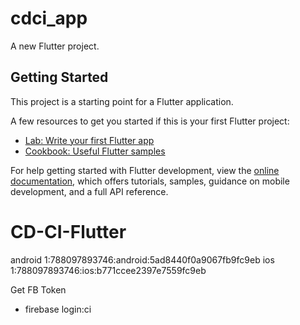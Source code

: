 # cdci_app

A new Flutter project.

## Getting Started

This project is a starting point for a Flutter application.

A few resources to get you started if this is your first Flutter project:

- [Lab: Write your first Flutter app](https://docs.flutter.dev/get-started/codelab)
- [Cookbook: Useful Flutter samples](https://docs.flutter.dev/cookbook)

For help getting started with Flutter development, view the
[online documentation](https://docs.flutter.dev/), which offers tutorials,
samples, guidance on mobile development, and a full API reference.
# CD-CI-Flutter
android   1:788097893746:android:5ad8440f0a9067fb9fc9eb
ios       1:788097893746:ios:b771ccee2397e7559fc9eb


Get FB Token
- firebase login:ci